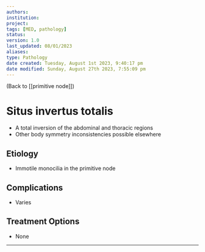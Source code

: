 ```yaml
---
authors: 
institution: 
project: 
tags: [MED, pathology]
status: 
version: 1.0
last_updated: 08/01/2023
aliases: 
type: Pathology
date created: Tuesday, August 1st 2023, 9:40:17 pm
date modified: Sunday, August 27th 2023, 7:55:09 pm
---
```


(Back to [[primitive node]])

# Situs invertus totalis

- A total inversion of the abdominal and thoracic regions
- Other body symmetry inconsistencies possible elsewhere

## Etiology
- Immotile monocilia in the primitive node

## Complications
- Varies

## Treatment Options
- None

---
